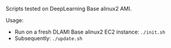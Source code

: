 Scripts tested on DeepLearning Base alinux2 AMI.

Usage:

- Run on a fresh DLAMI Base alinux2 EC2 instance: `./init.sh`
- Subsequently: `./update.sh`
